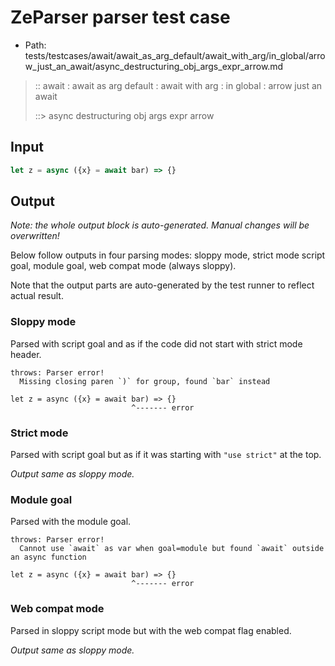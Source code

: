 # ZeParser parser test case

- Path: tests/testcases/await/await_as_arg_default/await_with_arg/in_global/arrow_just_an_await/async_destructuring_obj_args_expr_arrow.md

> :: await : await as arg default : await with arg : in global : arrow just an await
>
> ::> async destructuring obj args expr arrow

## Input

`````js
let z = async ({x} = await bar) => {}
`````

## Output

_Note: the whole output block is auto-generated. Manual changes will be overwritten!_

Below follow outputs in four parsing modes: sloppy mode, strict mode script goal, module goal, web compat mode (always sloppy).

Note that the output parts are auto-generated by the test runner to reflect actual result.

### Sloppy mode

Parsed with script goal and as if the code did not start with strict mode header.

`````
throws: Parser error!
  Missing closing paren `)` for group, found `bar` instead

let z = async ({x} = await bar) => {}
                           ^------- error
`````

### Strict mode

Parsed with script goal but as if it was starting with `"use strict"` at the top.

_Output same as sloppy mode._

### Module goal

Parsed with the module goal.

`````
throws: Parser error!
  Cannot use `await` as var when goal=module but found `await` outside an async function

let z = async ({x} = await bar) => {}
                           ^------- error
`````


### Web compat mode

Parsed in sloppy script mode but with the web compat flag enabled.

_Output same as sloppy mode._
